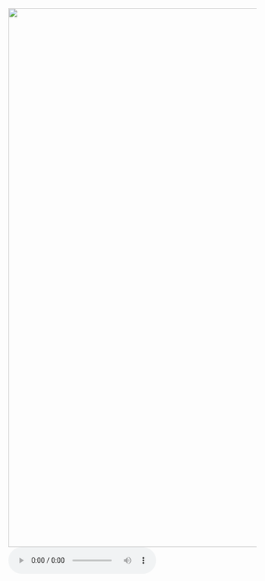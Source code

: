 <img src="https://github.com/user-attachments/assets/c91a81bf-dd45-4346-bd37-65dd7848a16f" width="1091"/>
<audio controls>
    <source src="./A Cruel Angels Thesis  Eurobeat Remix.mp3" type="audio/mpeg">
</audio>
